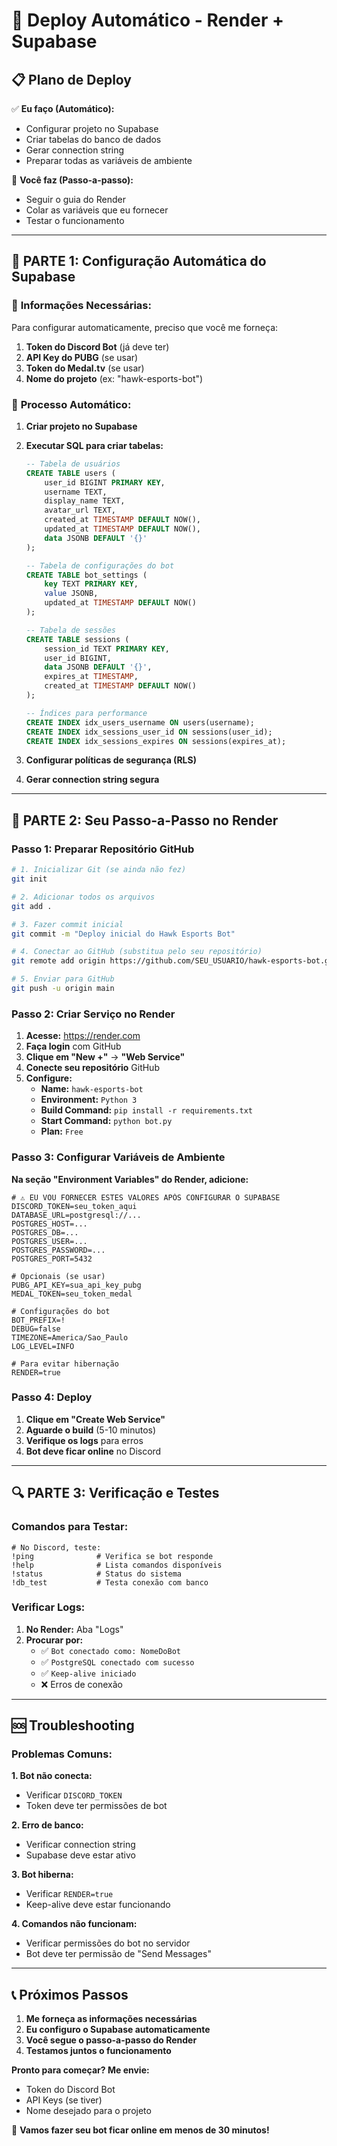 # 🚀 Deploy Automático - Render + Supabase

## 📋 **Plano de Deploy**

✅ **Eu faço (Automático):**
- Configurar projeto no Supabase
- Criar tabelas do banco de dados
- Gerar connection string
- Preparar todas as variáveis de ambiente

🔧 **Você faz (Passo-a-passo):**
- Seguir o guia do Render
- Colar as variáveis que eu fornecer
- Testar o funcionamento

---

## 🎯 **PARTE 1: Configuração Automática do Supabase**

### 📝 **Informações Necessárias:**

Para configurar automaticamente, preciso que você me forneça:

1. **Token do Discord Bot** (já deve ter)
2. **API Key do PUBG** (se usar)
3. **Token do Medal.tv** (se usar)
4. **Nome do projeto** (ex: "hawk-esports-bot")

### 🔄 **Processo Automático:**

1. **Criar projeto no Supabase**
2. **Executar SQL para criar tabelas:**
   ```sql
   -- Tabela de usuários
   CREATE TABLE users (
       user_id BIGINT PRIMARY KEY,
       username TEXT,
       display_name TEXT,
       avatar_url TEXT,
       created_at TIMESTAMP DEFAULT NOW(),
       updated_at TIMESTAMP DEFAULT NOW(),
       data JSONB DEFAULT '{}'
   );

   -- Tabela de configurações do bot
   CREATE TABLE bot_settings (
       key TEXT PRIMARY KEY,
       value JSONB,
       updated_at TIMESTAMP DEFAULT NOW()
   );

   -- Tabela de sessões
   CREATE TABLE sessions (
       session_id TEXT PRIMARY KEY,
       user_id BIGINT,
       data JSONB DEFAULT '{}',
       expires_at TIMESTAMP,
       created_at TIMESTAMP DEFAULT NOW()
   );

   -- Índices para performance
   CREATE INDEX idx_users_username ON users(username);
   CREATE INDEX idx_sessions_user_id ON sessions(user_id);
   CREATE INDEX idx_sessions_expires ON sessions(expires_at);
   ```

3. **Configurar políticas de segurança (RLS)**
4. **Gerar connection string segura**

---

## 🔧 **PARTE 2: Seu Passo-a-Passo no Render**

### **Passo 1: Preparar Repositório GitHub**

```bash
# 1. Inicializar Git (se ainda não fez)
git init

# 2. Adicionar todos os arquivos
git add .

# 3. Fazer commit inicial
git commit -m "Deploy inicial do Hawk Esports Bot"

# 4. Conectar ao GitHub (substitua pelo seu repositório)
git remote add origin https://github.com/SEU_USUARIO/hawk-esports-bot.git

# 5. Enviar para GitHub
git push -u origin main
```

### **Passo 2: Criar Serviço no Render**

1. **Acesse:** https://render.com
2. **Faça login** com GitHub
3. **Clique em "New +"** → **"Web Service"**
4. **Conecte seu repositório** GitHub
5. **Configure:**
   - **Name:** `hawk-esports-bot`
   - **Environment:** `Python 3`
   - **Build Command:** `pip install -r requirements.txt`
   - **Start Command:** `python bot.py`
   - **Plan:** `Free`

### **Passo 3: Configurar Variáveis de Ambiente**

**Na seção "Environment Variables" do Render, adicione:**

```env
# ⚠️ EU VOU FORNECER ESTES VALORES APÓS CONFIGURAR O SUPABASE
DISCORD_TOKEN=seu_token_aqui
DATABASE_URL=postgresql://...
POSTGRES_HOST=...
POSTGRES_DB=...
POSTGRES_USER=...
POSTGRES_PASSWORD=...
POSTGRES_PORT=5432

# Opcionais (se usar)
PUBG_API_KEY=sua_api_key_pubg
MEDAL_TOKEN=seu_token_medal

# Configurações do bot
BOT_PREFIX=!
DEBUG=false
TIMEZONE=America/Sao_Paulo
LOG_LEVEL=INFO

# Para evitar hibernação
RENDER=true
```

### **Passo 4: Deploy**

1. **Clique em "Create Web Service"**
2. **Aguarde o build** (5-10 minutos)
3. **Verifique os logs** para erros
4. **Bot deve ficar online** no Discord

---

## 🔍 **PARTE 3: Verificação e Testes**

### **Comandos para Testar:**

```
# No Discord, teste:
!ping              # Verifica se bot responde
!help              # Lista comandos disponíveis
!status            # Status do sistema
!db_test           # Testa conexão com banco
```

### **Verificar Logs:**

1. **No Render:** Aba "Logs"
2. **Procurar por:**
   - ✅ `Bot conectado como: NomeDoBot`
   - ✅ `PostgreSQL conectado com sucesso`
   - ✅ `Keep-alive iniciado`
   - ❌ Erros de conexão

---

## 🆘 **Troubleshooting**

### **Problemas Comuns:**

**1. Bot não conecta:**
- Verificar `DISCORD_TOKEN`
- Token deve ter permissões de bot

**2. Erro de banco:**
- Verificar connection string
- Supabase deve estar ativo

**3. Bot hiberna:**
- Verificar `RENDER=true`
- Keep-alive deve estar funcionando

**4. Comandos não funcionam:**
- Verificar permissões do bot no servidor
- Bot deve ter permissão de "Send Messages"

---

## 📞 **Próximos Passos**

1. **Me forneça as informações necessárias**
2. **Eu configuro o Supabase automaticamente**
3. **Você segue o passo-a-passo do Render**
4. **Testamos juntos o funcionamento**

**Pronto para começar? Me envie:**
- Token do Discord Bot
- API Keys (se tiver)
- Nome desejado para o projeto

🚀 **Vamos fazer seu bot ficar online em menos de 30 minutos!**